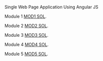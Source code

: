 Single Web Page Application Using Angular JS

Module 1
[MOD1 SOL](Mod1-sol).

Module 2
[MOD2 SOL](Mod2-Sol).

Module 3
[MOD3 SOL](Mod3-Sol).

Module 4
[MOD4 SOL](Mod4-Sol).

Module 5
[MOD5 SOL](Mod5-Sol).
